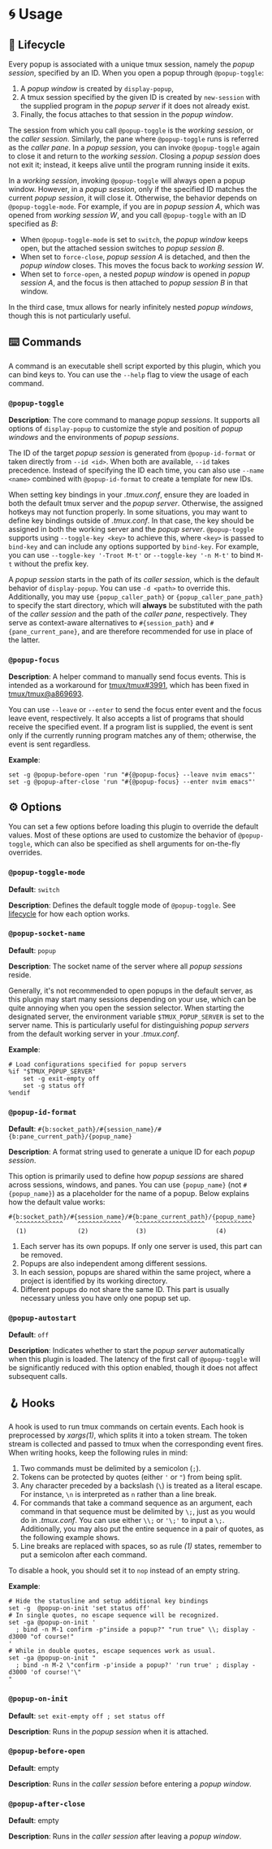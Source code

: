 # 🌀 Usage

<h2 id="lifecycle"> 🔄 Lifecycle </h2>

<!--
Some terms are emphasized in italics. Most of them are referred in the this section.
-->

Every popup is associated with a unique tmux session, namely the *popup session*, specified by an
ID. When you open a popup through `@popup-toggle`:

1. A *popup window* is created by `display-popup`,
2. A tmux session specified by the given ID is created by `new-session` with the supplied program in
   the *popup server* if it does not already exist.
3. Finally, the focus attaches to that session in the *popup window*.

The session from which you call `@popup-toggle` is the *working session*, or the *caller session*.
Similarly, the pane where `@popup-toggle` runs is referred as the *caller pane*. In a *popup
session*, you can invoke `@popup-toggle` again to close it and return to the *working session*.
Closing a *popup session* does not exit it; instead, it keeps alive until the program running inside
it exits.

In a *working session*, invoking `@popup-toggle` will always open a popup window. However, in a
*popup session*, only if the specified ID matches the current *popup session*, it will close it.
Otherwise, the behavior depends on `@popup-toggle-mode`. For example, if you are in *popup session
A*, which was opened from *working session W*, and you call `@popup-toggle` with an ID specified as
*B*:

- When `@popup-toggle-mode` is set to `switch`, the *popup window* keeps open, but the attached
  session switches to *popup session B*.
- When set to `force-close`, *popup session A* is detached, and then the *popup window* closes. This
  moves the focus back to *working session W*.
- When set to `force-open`, a nested *popup window* is opened in *popup session A*, and the focus is
  then attached to *popup session B* in that window.

In the third case, tmux allows for nearly infinitely nested *popup windows*, though this is not
particularly useful.

## ⌨️ Commands

A command is an executable shell script exported by this plugin, which you can bind keys to. You can
use the `--help` flag to view the usage of each command.

### `@popup-toggle`

**Description**: The core command to manage *popup sessions*. It supports all options of
`display-popup` to customize the style and position of *popup windows* and the environments of
*popup sessions*.

The ID of the target *popup session* is generated from `@popup-id-format` or taken directly from
`--id <id>`. When both are available, `--id` takes precedence. Instead of specifying the ID each
time, you can also use `--name <name>` combined with `@popup-id-format` to create a template for new
IDs.

When setting key bindings in your *.tmux.conf*, ensure they are loaded in both the default tmux
server and the *popup server*. Otherwise, the assigned hotkeys may not function properly. In some
situations, you may want to define key bindings outside of *.tmux.conf*. In that case, the key
should be assigned in both the working server and the *popup server*. `@popup-toggle` supports using
`--toggle-key <key>` to achieve this, where `<key>` is passed to `bind-key` and can include any
options supported by `bind-key`. For example, you can use `--toggle-key '-Troot M-t'` or
`--toggle-key '-n M-t'` to bind `M-t` without the prefix key.

A *popup session* starts in the path of its *caller session*, which is the default behavior of
`display-popup`. You can use `-d <path>` to override this. Additionally, you may use
`{popup_caller_path}` or `{popup_caller_pane_path}` to specify the start directory, which will
**always** be substituted with the path of the *caller session* and the path of the *caller pane*,
respectively. They serve as context-aware alternatives to `#{session_path}` and
`#{pane_current_pane}`, and are therefore recommended for use in place of the latter.

### `@popup-focus`

**Description**: A helper command to manually send focus events. This is intended as a workaround
for [tmux/tmux#3991](https://github.com/tmux/tmux/issues/3991), which has been fixed in
[tmux/tmux@a869693](https://github.com/tmux/tmux/commit/a869693405f99c8ca8e2da32a08534489ce165f2).

You can use `--leave` or `--enter` to send the focus enter event and the focus leave event,
respectively. It also accepts a list of programs that should receive the specified event. If a
program list is supplied, the event is sent only if the currently running program matches any of
them; otherwise, the event is sent regardless.

**Example**:

```tmux
set -g @popup-before-open 'run "#{@popup-focus} --leave nvim emacs"'
set -g @popup-after-close 'run "#{@popup-focus} --enter nvim emacs"'
```

## ⚙️ Options

You can set a few options before loading this plugin to override the default values. Most of these
options are used to customize the behavior of `@popup-toggle`, which can also be specified as shell
arguments for on-the-fly overrides.

### `@popup-toggle-mode`

**Default**: `switch`

**Description**: Defines the default toggle mode of `@popup-toggle`. See [lifecycle](#lifecycle) for
how each option works.

### `@popup-socket-name`

**Default**: `popup`

**Description**: The socket name of the server where all *popup sessions* reside.

Generally, it's not recommended to open popups in the default server, as this plugin may start many
sessions depending on your use, which can be quite annoying when you open the session selector. When
starting the designated server, the environment variable `$TMUX_POPUP_SERVER` is set to the server
name. This is particularly useful for distinguishing *popup servers* from the default working server
in your *.tmux.conf*.

**Example**:

```tmux
# Load configurations specified for popup servers
%if "$TMUX_POPUP_SERVER"
    set -g exit-empty off
    set -g status off
%endif
```

### `@popup-id-format`

**Default**: `#{b:socket_path}/#{session_name}/#{b:pane_current_path}/{popup_name}`

**Description**: A format string used to generate a unique ID for each *popup session*.

This option is primarily used to define how *popup sessions* are shared across sessions, windows,
and panes. You can use `{popup_name}` (not `#{popup_name}`) as a placeholder for the name of a
popup. Below explains how the default value works:

```text
#{b:socket_path}/#{session_name}/#{b:pane_current_path}/{popup_name}
  ^^^^^^^^^^^^^    ^^^^^^^^^^^^    ^^^^^^^^^^^^^^^^^^^   ^^^^^^^^^^
  (1)              (2)             (3)                   (4)
```

1. Each server has its own popups. If only one server is used, this part can be removed.
2. Popups are also independent among different sessions.
3. In each session, popups are shared within the same project, where a project is identified by its
   working directory.
4. Different popups do not share the same ID. This part is usually necessary unless you have only
   one popup set up.

### `@popup-autostart`

**Default**: `off`

**Description**: Indicates whether to start the *popup server* automatically when this plugin is
loaded. The latency of the first call of `@popup-toggle` will be significantly reduced with this
option enabled, though it does not affect subsequent calls.

## 🪝 Hooks

A hook is used to run tmux commands on certain events. Each hook is preprocessed by *xargs(1)*,
which splits it into a token stream. The token stream is collected and passed to tmux when the
corresponding event fires. When writing hooks, keep the following rules in mind:

1. Two commands must be delimited by a semicolon (`;`).
2. Tokens can be protected by quotes (either `'` or `"`) from being split.
3. Any character preceded by a backslash (`\`) is treated as a literal escape. For instance, `\n` is
   interpreted as `n` rather than a line break.
4. For commands that take a command sequence as an argument, each command in that sequence must be
   delimited by `\;`, just as you would do in *.tmux.conf*. You can use either `\\;` or `'\;'` to
   input a `\;`. Additionally, you may also put the entire sequence in a pair of quotes, as the
   following example shows.
5. Line breaks are replaced with spaces, so as rule *(1)* states, remember to put a semicolon after
   each command.

To disable a hook, you should set it to `nop` instead of an empty string.

**Example**:

```tmux
# Hide the statusline and setup additional key bindings
set -g  @popup-on-init 'set status off'
# In single quotes, no escape sequence will be recognized.
set -ga @popup-on-init '
  ; bind -n M-1 confirm -p"inside a popup?" "run true" \\; display -d3000 "of course!"
'
# While in double quotes, escape sequences work as usual.
set -ga @popup-on-init "
  ; bind -n M-2 \"confirm -p'inside a popup?' 'run true' ; display -d3000 'of course!'\"
"
```

### `@popup-on-init`

**Default**: `set exit-empty off ; set status off`

**Description**: Runs in the *popup session* when it is attached.

### `@popup-before-open`

**Default**: empty

**Description**: Runs in the *caller session* before entering a *popup window*.

### `@popup-after-close`

**Default**: empty

**Description**: Runs in the *caller session* after leaving a *popup window*.
